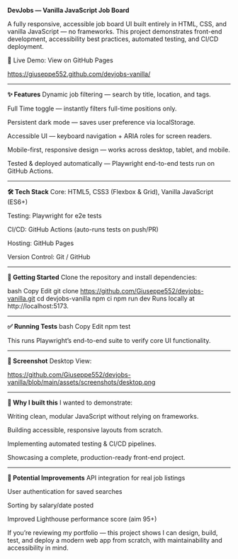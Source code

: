**DevJobs — Vanilla JavaScript Job Board**



A fully responsive, accessible job board UI built entirely in HTML, CSS, and vanilla JavaScript — no frameworks.
This project demonstrates front-end development, accessibility best practices, automated testing, and CI/CD deployment.

🔗 Live Demo: View on GitHub Pages

https://giuseppe552.github.com/devjobs-vanilla/


---

**✨ Features**
Dynamic job filtering — search by title, location, and tags.

Full Time toggle — instantly filters full-time positions only.

Persistent dark mode — saves user preference via localStorage.

Accessible UI — keyboard navigation + ARIA roles for screen readers.

Mobile-first, responsive design — works across desktop, tablet, and mobile.

Tested & deployed automatically — Playwright end-to-end tests run on GitHub Actions.


---





**🛠 Tech Stack**
Core: HTML5, CSS3 (Flexbox & Grid), Vanilla JavaScript (ES6+)

Testing: Playwright for e2e tests

CI/CD: GitHub Actions (auto-runs tests on push/PR)

Hosting: GitHub Pages

Version Control: Git / GitHub

---



**🚀 Getting Started**
Clone the repository and install dependencies:

bash
Copy
Edit
git clone https://github.com/Giuseppe552/devjobs-vanilla.git
cd devjobs-vanilla
npm ci
npm run dev
Runs locally at http://localhost:5173.

---

**✅ Running Tests**
bash
Copy
Edit
npm test

This runs Playwright’s end-to-end suite to verify core UI functionality.



---

**📸 Screenshot**
Desktop View:

https://github.com/Giuseppe552/devjobs-vanilla/blob/main/assets/screenshots/desktop.png



---

**📌 Why I built this**
I wanted to demonstrate:

Writing clean, modular JavaScript without relying on frameworks.

Building accessible, responsive layouts from scratch.

Implementing automated testing & CI/CD pipelines.

Showcasing a complete, production-ready front-end project.


---

**🔮 Potential Improvements**
API integration for real job listings

User authentication for saved searches

Sorting by salary/date posted

Improved Lighthouse performance score (aim 95+)





If you’re reviewing my portfolio — this project shows I can design, build, test, and deploy a modern web app from scratch, with maintainability and accessibility in mind.
